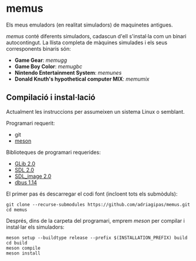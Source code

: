 # memus
Els meus emuladors (en realitat simuladors) de maquinetes antigues.

*memus* conté diferents simuladors, cadascun d'ell s'instal·la com un
binari autocontingut. La llista completa de màquines simulades i els
seus corresponents binaris són:

- **Game Gear**: *memugg*
- **Game Boy Color**: *memugbc*
- **Nintendo Entertainment System**: *memunes*
- **Donald Knuth's hypothetical computer MIX**: *memumix*

## Compilació i instal·lació

Actualment les instruccions per assumeixen un sistema Linux o
semblant.

Programari requerit:
- git
- [meson](https://mesonbuild.com/)

Biblioteques de programari requerides:
- [GLib 2.0](https://gitlab.gnome.org/GNOME/glib/)
- [SDL 2.0](https://github.com/libsdl-org/SDL)
- [SDL_image 2.0](https://github.com/libsdl-org/SDL_image)
- [dbus 1.14](https://gitlab.freedesktop.org/dbus/dbus)

El primer pas és descarregar el codi font (incloent tots els submòduls):
```
git clone --recurse-submodules https://github.com/adriagipas/memus.git
cd memus
```

Després, dins de la carpeta del programari, emprem *meson* per
compilar i instal·lar els simuladors:
```
meson setup --buildtype release --prefix $(INSTALLATION_PREFIX) build
cd build
meson compile
meson install
```
